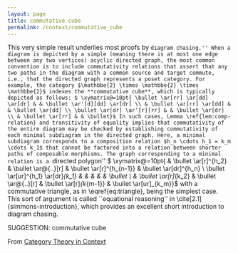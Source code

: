 ```yaml
---
layout: page
title: commutative cube
permalink: /context/commutative_cube
---
```

This very simple result underlies most proofs by ``diagram chasing.'' When a diagram is depicted by a simple (meaning there is at most one edge between any two vertices) acyclic directed graph, the most common convention is to include commutativity relations that assert that any two paths in the diagram with a common source and target commute, i.e., that the directed graph represents a poset category. For example, the category $\mathbbe{2} \times \mathbbe{2} \times \mathbbe{2}$ indexes the **commutative cube**, which is typically depicted as follows:
$ \xymatrix@=10pt{ \bullet \ar[rr] \ar[dd] \ar[dr] & & \bullet \ar'[d][dd] \ar[dr] \\ & \bullet \ar[rr] \ar[dd] & & \bullet \ar[dd] \\ \bullet \ar[dr] \ar'[r][rr] & & \bullet \ar[dr] \\ & \bullet \ar[rr] & & \bullet}$ In such cases, Lemma \ref{lem:comp-relation} and transitivity of equality implies that commutativity of the entire diagram may be checked by establishing commutativity of each minimal subdiagram in the directed graph. Here, a minimal subdiagram corresponds to a composition relation $h_n \cdots h_1 = k_m \cdots k_1$ that cannot be factored into a relation between shorter paths of composable morphisms. The graph corresponding to a minimal relation is a ``directed polygon''
$ \xymatrix@=10pt{  & \bullet \ar[r]^{h_2} & \bullet \ar@{..}[r] & \bullet \ar[r]^{h_{n-1}} & \bullet \ar[dr]^{h_n} \\ \bullet \ar[ur]^{h_1} \ar[dr]_{k_1} & & & &  & \bullet \\ & \bullet \ar[r]_{k_2} & \bullet \ar@{..}[r] & \bullet \ar[r]_{k_{m-1}} &  \bullet \ar[ur]_{k_m}}$ with a commutative triangle, as in \eqref{eq:triangle}, being the simplest case. This sort of argument is called ``equational reasoning'' in \cite[2.1]{simmons-introduction}, which provides an excellent short introduction to diagram chasing.

SUGGESTION: commutative cube

From [Category Theory in Context](https://mathgloss.github.io/MathGloss/context.html)